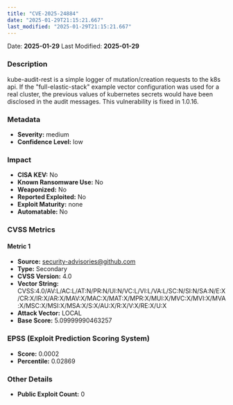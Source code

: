 ```yaml
---
title: "CVE-2025-24884"
date: "2025-01-29T21:15:21.667"
last_modified: "2025-01-29T21:15:21.667"
---
```




Date: **2025-01-29** Last Modified: **2025-01-29**

### Description  
kube-audit-rest is a simple logger of mutation/creation requests to the k8s api. If the "full-elastic-stack" example vector configuration was used for a real cluster, the previous values of kubernetes secrets would have been disclosed in the audit messages. This vulnerability is fixed in 1.0.16.

### Metadata  
- **Severity:** medium
- **Confidence Level:** low

### Impact  
- **CISA KEV:** No
- **Known Ransomware Use:** No
- **Weaponized:** No
- **Reported Exploited:** No
- **Exploit Maturity:** none
- **Automatable:** No

### CVSS Metrics  

#### Metric 1
- **Source:** security-advisories@github.com
- **Type:** Secondary
- **CVSS Version:** 4.0
- **Vector String:** CVSS:4.0/AV:L/AC:L/AT:N/PR:N/UI:N/VC:L/VI:L/VA:L/SC:N/SI:N/SA:N/E:X/CR:X/IR:X/AR:X/MAV:X/MAC:X/MAT:X/MPR:X/MUI:X/MVC:X/MVI:X/MVA:X/MSC:X/MSI:X/MSA:X/S:X/AU:X/R:X/V:X/RE:X/U:X
- **Attack Vector:** LOCAL
- **Base Score:** 5.09999990463257


### EPSS (Exploit Prediction Scoring System)  
- **Score:** 0.0002
- **Percentile:** 0.02869

### Other Details  
- **Public Exploit Count:** 0
